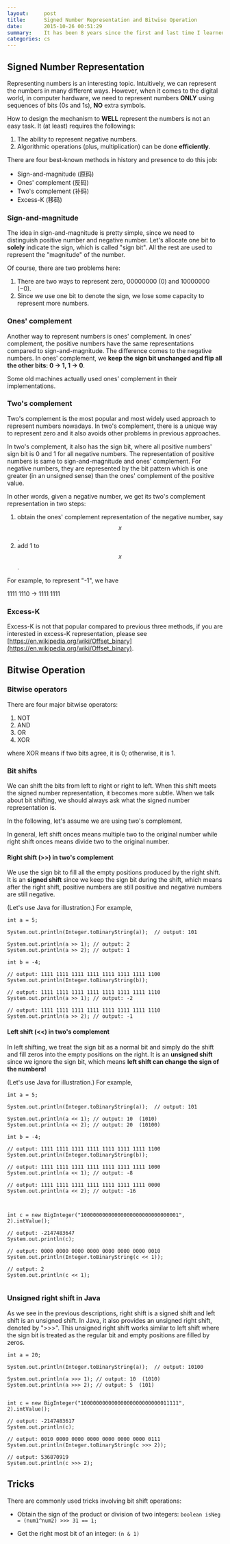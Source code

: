 ```yaml
---
layout:     post
title:      Signed Number Representation and Bitwise Operation
date:       2015-10-26 00:51:29
summary:    It has been 8 years since the first and last time I learned signed number representation. Almost forgot everything. Might be a good time to pick it up!
categories: cs 
---
```


## Signed Number Representation

Representing numbers is an interesting topic. Intuitively, we can represent the numbers in many different ways. However, when it comes to the digital world, in computer hardware, we need to represent numbers **ONLY** using sequences of bits (0s and 1s), **NO** extra symbols.

How to design the mechanism to **WELL** represent the numbers is not an easy task. It (at least) requires the followings:

1. The ability to represent negative numbers.
2. Algorithmic operations (plus, multiplication) can be done **efficiently**. 

There are four best-known methods in history and presence to do this job: 

* Sign-and-magnitude (原码)
* Ones' complement (反码)
* Two's complement (补码)
* Excess-K (移码)

### Sign-and-magnitude

The idea in sign-and-magnitude is pretty simple, since we need to distinguish positive number and negative number. Let's allocate one bit to **solely** indicate the sign, which is called "sign bit". All the rest are used to represent the "magnitude" of the number.

Of course, there are two problems here:

1. There are two ways to represent zero, 00000000 (0) and 10000000 (−0).
2. Since we use one bit to denote the sign, we lose some capacity to represent more numbers.

### Ones' complement

Another way to represent numbers is ones' complement. In ones' complement, the positive numbers have the same representations compared to sign-and-magnitude. The difference comes to the negative numbers. In ones' complement, we **keep the sign bit unchanged and flip all the other bits: 0 -> 1, 1 -> 0**.

Some old machines actually used ones' complement in their implementations.

### Two's complement

Two's complement is the most popular and most widely used approach to represent numbers nowadays. In two's complement, there is a unique way to represent zero and it also avoids other problems in previous approaches. 

In two's complement, it also has the sign bit, where all  positive numbers' sign bit is 0 and 1 for all negative numbers. The representation of positive numbers is same to sign-and-magnitude and ones' complement. For negative numbers, they are represented by the bit pattern which is one greater (in an unsigned sense) than the ones' complement of the positive value. 

In other words, given a negative number, we get its two's complement representation in two steps:

1. obtain the ones' complement representation of the negative number, say $$x$$.
2. add 1 to $$x$$.

For example, to represent "-1", we have 

1111 1110 -> 1111 1111


### Excess-K

Excess-K is not that popular compared to previous three methods, if you are interested in excess-K representation, please see [https://en.wikipedia.org/wiki/Offset_binary](https://en.wikipedia.org/wiki/Offset_binary).


## Bitwise Operation

### Bitwise operators

There are four major bitwise operators: 

1. NOT
2. AND
3. OR
4. XOR

where XOR means if two bits agree, it is 0; otherwise, it is 1.

### Bit shifts

We can shift the bits from left to right or right to left. When this shift meets the signed number representation, it becomes more subtle. When we talk about bit shifting, we should always ask what the signed number representation is.

In the following, let's assume we are using two's complement.

In general, left shift onces means multiple two to the original number while right shift onces means divide two to the original number.

#### Right shift (>>) in two's complement

We use the sign bit to fill all the empty positions produced by the right shift. It is an **signed shift** since we keep the sign bit during the shift, which means after the right shift, positive numbers are still positive and negative numbers are still negative.


(Let's use Java for illustration.) For example, 

~~~
int a = 5; 

System.out.println(Integer.toBinaryString(a));  // output: 101

System.out.println(a >> 1); // output: 2        
System.out.println(a >> 2); // output: 1

int b = -4;

// output: 1111 1111 1111 1111 1111 1111 1111 1100
System.out.println(Integer.toBinaryString(b));  

// output: 1111 1111 1111 1111 1111 1111 1111 1110
System.out.println(a >> 1); // output: -2  

// output: 1111 1111 1111 1111 1111 1111 1111 1110      
System.out.println(a >> 2); // output: -1
~~~


#### Left shift (<<) in two's complement 

In left shifting, we treat the sign bit as a normal bit and simply do the shift and fill zeros into the empty positions on the right. It is an **unsigned shift** since we ignore the sign bit, which means **left shift can change the sign of the numbers!** 

(Let's use Java for illustration.) For example, 

~~~
int a = 5; 

System.out.println(Integer.toBinaryString(a));  // output: 101

System.out.println(a << 1); // output: 10  (1010)    
System.out.println(a << 2); // output: 20  (10100)

int b = -4;

// output: 1111 1111 1111 1111 1111 1111 1111 1100
System.out.println(Integer.toBinaryString(b));  

// output: 1111 1111 1111 1111 1111 1111 1111 1000
System.out.println(a << 1); // output: -8  

// output: 1111 1111 1111 1111 1111 1111 1111 0000      
System.out.println(a << 2); // output: -16



int c = new BigInteger("10000000000000000000000000000001", 2).intValue();

// output: -2147483647
System.out.println(c);
 
// output: 0000 0000 0000 0000 0000 0000 0000 0010
System.out.println(Integer.toBinaryString(c << 1)); 

// output: 2
System.out.println(c << 1);
   
~~~

### Unsigned right shift in Java

As we see in the previous descriptions, right shift is a signed shift and left shift is an unsigned shift. In Java, it also provides an unsigned right shift, denoted by ">>>". This unsigned right shift works similar to left shift where the sign bit is treated as the regular bit and empty positions are filled by zeros.



~~~
int a = 20; 

System.out.println(Integer.toBinaryString(a));  // output: 10100

System.out.println(a >>> 1); // output: 10  (1010)    
System.out.println(a >>> 2); // output: 5  (101)


int c = new BigInteger("10000000000000000000000000011111", 2).intValue();

// output: -2147483617
System.out.println(c);
         
// output: 0010 0000 0000 0000 0000 0000 0000 0111
System.out.println(Integer.toBinaryString(c >>> 2)); 

// output: 536870919
System.out.println(c >>> 2); 
~~~

## Tricks 

There are commonly used tricks involving bit shift operations:

* Obtain the sign of the product or division of two integers: `boolean isNeg = (num1^num2) >>> 31 == 1;`

* Get the right most bit of an integer: `(n & 1)`


